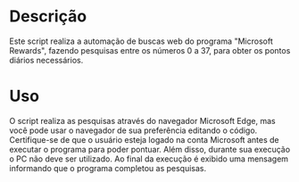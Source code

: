 # Descrição

Este script realiza a automação de buscas web do programa "Microsoft Rewards", fazendo pesquisas entre os números 0 a 37, para obter os pontos diários necessários.


# Uso

O script realiza as pesquisas através do navegador Microsoft Edge, mas você pode usar o navegador de sua preferência editando o código. Certifique-se de que o usuário esteja logado na conta Microsoft antes de executar o programa para poder pontuar. Além disso, durante sua execução o PC não deve ser utilizado. Ao final da execução é exibido uma mensagem informando que o programa completou as pesquisas.
